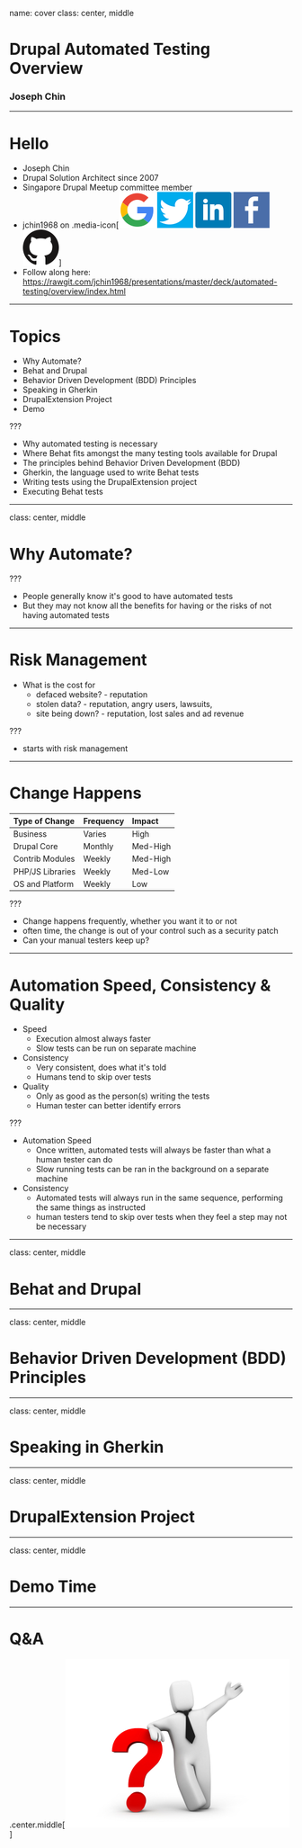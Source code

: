 name: cover
class: center, middle
# Drupal Automated Testing<br>Overview
### Joseph Chin

---
# Hello
- Joseph Chin
- Drupal Solution Architect since 2007
- Singapore Drupal Meetup committee member
- jchin1968 on .media-icon[![image](../../../images/google.png) ![image](../../../images/twitter.png) ![image](../../../images/linkedin.png) ![image](../../../images/facebook.png) ![image](../../../images/github.png)]
- Follow along here: https://rawgit.com/jchin1968/presentations/master/deck/automated-testing/overview/index.html


---
# Topics
- Why Automate?
- Behat and Drupal
- Behavior Driven Development (BDD) Principles
- Speaking in Gherkin
- DrupalExtension Project
- Demo

???
- Why automated testing is necessary 
- Where Behat fits amongst the many testing tools available for Drupal
- The principles behind Behavior Driven Development (BDD)
- Gherkin, the language used to write Behat tests
- Writing tests using the DrupalExtension project
- Executing Behat tests


---
class: center, middle
# Why Automate?

???
- People generally know it's good to have automated tests
- But they may not know all the benefits for having or the risks of not having automated tests


---
# Risk Management
- What is the cost for
  - defaced website? - reputation
  - stolen data? - reputation, angry users, lawsuits, 
  - site being down? - reputation, lost sales and ad revenue


???
- starts with risk management




---
# Change Happens

| Type of Change   | Frequency | Impact   |
| :---             | :---      | :---     |
| Business         | Varies    | High     |
| Drupal Core      | Monthly   | Med-High |
| Contrib Modules  | Weekly    | Med-High |
| PHP/JS Libraries | Weekly    | Med-Low  |
| OS and Platform  | Weekly    | Low      |


???
- Change happens frequently, whether you want it to or not
- often time, the change is out of your control such as a security patch 
- Can your manual testers keep up?

---
# Automation Speed, Consistency & Quality
- Speed
  - Execution almost always faster
  - Slow tests can be run on separate machine
- Consistency
  - Very consistent, does what it's told
  - Humans tend to skip over tests
- Quality
  - Only as good as the person(s) writing the tests
  - Human tester can better identify errors


???
- Automation Speed
  - Once written, automated tests will always be faster than what a human tester can do
  - Slow running tests can be ran in the background on a separate machine
- Consistency
  - Automated tests will always run in the same sequence, performing the same things as instructed
  - human testers tend to skip over tests when they feel a step may not be necessary   
 



---
class: center, middle
# Behat and Drupal



---
class: center, middle
# Behavior Driven Development (BDD) Principles



---
class: center, middle
# Speaking in Gherkin



---
class: center, middle
# DrupalExtension Project



---
class: center, middle
# Demo Time


---
# Q&amp;A

.center.middle[![image](../../../images/questionmarktie.jpg)]